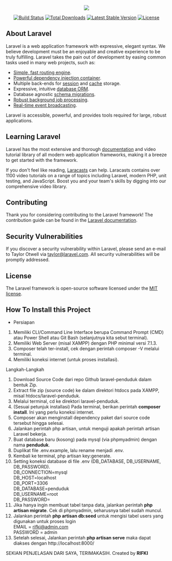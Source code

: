 <p align="center"><img src="https://laravel.com/assets/img/components/logo-laravel.svg"></p>

<p align="center">
<a href="https://travis-ci.org/laravel/framework"><img src="https://travis-ci.org/laravel/framework.svg" alt="Build Status"></a>
<a href="https://packagist.org/packages/laravel/framework"><img src="https://poser.pugx.org/laravel/framework/d/total.svg" alt="Total Downloads"></a>
<a href="https://packagist.org/packages/laravel/framework"><img src="https://poser.pugx.org/laravel/framework/v/stable.svg" alt="Latest Stable Version"></a>
<a href="https://packagist.org/packages/laravel/framework"><img src="https://poser.pugx.org/laravel/framework/license.svg" alt="License"></a>
</p>

## About Laravel

Laravel is a web application framework with expressive, elegant syntax. We believe development must be an enjoyable and creative experience to be truly fulfilling. Laravel takes the pain out of development by easing common tasks used in many web projects, such as:

- [Simple, fast routing engine](https://laravel.com/docs/routing).
- [Powerful dependency injection container](https://laravel.com/docs/container).
- Multiple back-ends for [session](https://laravel.com/docs/session) and [cache](https://laravel.com/docs/cache) storage.
- Expressive, intuitive [database ORM](https://laravel.com/docs/eloquent).
- Database agnostic [schema migrations](https://laravel.com/docs/migrations).
- [Robust background job processing](https://laravel.com/docs/queues).
- [Real-time event broadcasting](https://laravel.com/docs/broadcasting).

Laravel is accessible, powerful, and provides tools required for large, robust applications.

## Learning Laravel

Laravel has the most extensive and thorough [documentation](https://laravel.com/docs) and video tutorial library of all modern web application frameworks, making it a breeze to get started with the framework.

If you don't feel like reading, [Laracasts](https://laracasts.com) can help. Laracasts contains over 1100 video tutorials on a range of topics including Laravel, modern PHP, unit testing, and JavaScript. Boost you and your team's skills by digging into our comprehensive video library.

## Contributing

Thank you for considering contributing to the Laravel framework! The contribution guide can be found in the [Laravel documentation](https://laravel.com/docs/contributions).

## Security Vulnerabilities

If you discover a security vulnerability within Laravel, please send an e-mail to Taylor Otwell via [taylor@laravel.com](mailto:taylor@laravel.com). All security vulnerabilities will be promptly addressed.

## License

The Laravel framework is open-source software licensed under the [MIT license](https://opensource.org/licenses/MIT).

## How To Install this Project

- Persiapan
1. Memiliki CLI/Command Line Interface berupa Command Prompt (CMD) atau Power Shell atau Git Bash (selanjutnya kita sebut terminal).
2. Memiliki Web Server (misal XAMPP) dengan PHP minimal versi 7.1.3.
3. Composer telah ter-install, cek dengan perintah composer -V melalui terminal.
4. Memiliki koneksi internet (untuk proses installasi).

Langkah-Langkah
1. Download Source Code dari repo Github laravel-penduduk dalam bentuk Zip.
2. Extract file zip (source code) ke dalam direktori htdocs pada XAMPP, misal htdocs/laravel-penduduk.
3. Melalui terminal, cd ke direktori laravel-penduduk.
4. (Sesuai petunjuk installasi) Pada terminal, berikan perintah <b>composer install</b>. Ini yang perlu koneksi internet.
5. Composer akan menginstall dependency paket dari source code tersebut hingga selesai.
6. Jalankan perintah php artisan, untuk menguji apakah perintah artisan Laravel bekerja.
7. Buat database baru (kosong) pada mysql (via phpmyadmin) dengan nama <b>penduduk</b>.
8. Duplikat file .env.example, lalu rename menjadi .env.
9. Kembali ke terminal, php artisan key:generate.
10. Setting koneksi database di file .env (DB_DATABASE, DB_USERNAME, DB_PASSWORD).
    <br>DB_CONNECTION=mysql
    <br>DB_HOST=localhost
    <br>DB_PORT=3306
    <br>DB_DATABASE=penduduk
    <br>DB_USERNAME=root
    <br>DB_PASSWORD=
11. Jika hanya ingin membuat tabel tanpa data, jalankan perintah <b>php artisan migrate</b>. Cek di phpmyadmin, seharusnya tabel sudah muncul.
12. Jalankan perintah <b>php artisan db:seed</b> untuk mengisi tabel users yang digunakan untuk proses login
    <br>EMAIL = rifki@admin.com
    <br>PASSWORD = admin
13. Setelah selesai, Jalankan perintah <b>php artisan serve</b> maka dapat diakses dengan http://localhost:8000/

SEKIAN PENJELASAN DARI SAYA, TERIMAKASIH. Created by <b>RIFKI</b>


